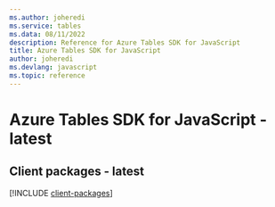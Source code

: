 ```yaml
---
ms.author: joheredi
ms.service: tables
ms.data: 08/11/2022
description: Reference for Azure Tables SDK for JavaScript
title: Azure Tables SDK for JavaScript
author: joheredi
ms.devlang: javascript
ms.topic: reference
---
```

# Azure Tables SDK for JavaScript - latest

## Client packages - latest
[!INCLUDE [client-packages](tables-client-index.md)]